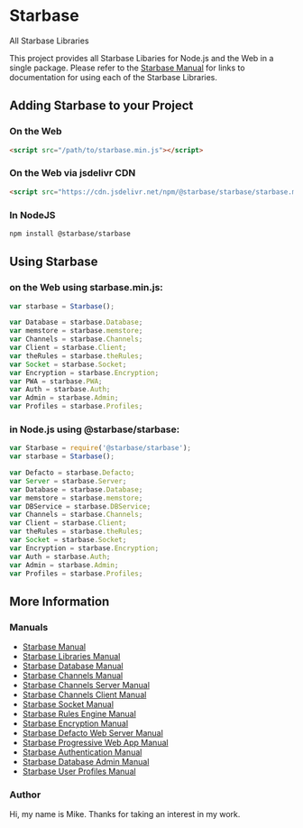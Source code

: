 # Starbase
All Starbase Libraries

This project provides all Starbase Libaries for Node.js and the Web in a single package. Please refer to the [Starbase Manual](https://github.com/StarbaseAlpha/Manual) for links to documentation for using each of the Starbase Libraries.

## Adding Starbase to your Project


### On the Web
```HTML
<script src="/path/to/starbase.min.js"></script>
```

### On the Web via jsdelivr CDN
```HTML
<script src="https://cdn.jsdelivr.net/npm/@starbase/starbase/starbase.min.js"></script>
```

### In NodeJS
```bash
npm install @starbase/starbase
```

## Using Starbase


### on the Web using starbase.min.js:
```javascript
var starbase = Starbase();

var Database = starbase.Database;
var memstore = starbase.memstore;
var Channels = starbase.Channels;
var Client = starbase.Client;
var theRules = starbase.theRules;
var Socket = starbase.Socket;
var Encryption = starbase.Encryption;
var PWA = starbase.PWA;
var Auth = starbase.Auth;
var Admin = starbase.Admin;
var Profiles = starbase.Profiles;
```

### in Node.js using @starbase/starbase:
```javascript
var Starbase = require('@starbase/starbase');
var starbase = Starbase();

var Defacto = starbase.Defacto;
var Server = starbase.Server;
var Database = starbase.Database;
var memstore = starbase.memstore;
var DBService = starbase.DBService;
var Channels = starbase.Channels;
var Client = starbase.Client;
var theRules = starbase.theRules;
var Socket = starbase.Socket;
var Encryption = starbase.Encryption;
var Auth = starbase.Auth;
var Admin = starbase.Admin;
var Profiles = starbase.Profiles;

```

## More Information

### Manuals

- [Starbase Manual](https://github.com/StarbaseAlpha/Manual)
- [Starbase Libraries Manual](https://github.com/StarbaseAlpha/Starbase)
- [Starbase Database Manual](https://github.com/StarbaseAlpha/Database)
- [Starbase Channels Manual](https://github.com/StarbaseAlpha/Channels)
- [Starbase Channels Server Manual](https://github.com/StarbaseAlpha/Server)
- [Starbase Channels Client Manual](https://github.com/StarbaseAlpha/Client)
- [Starbase Socket Manual](https://github.com/StarbaseAlpha/Socket)
- [Starbase Rules Engine Manual](https://github.com/StarbaseAlpha/TheRules)
- [Starbase Encryption Manual](https://github.com/StarbaseAlpha/Encryption)
- [Starbase Defacto Web Server Manual](https://github.com/StarbaseAlpha/Defacto)
- [Starbase Progressive Web App Manual](https://github.com/StarbaseAlpha/PWA)
- [Starbase Authentication Manual](https://github.com/StarbaseAlpha/Auth)
- [Starbase Database Admin Manual](https://github.com/StarbaseAlpha/Admin)
- [Starbase User Profiles Manual](https://github.com/StarbaseAlpha/Profiles)

### Author
Hi, my name is Mike. Thanks for taking an interest in my work.
